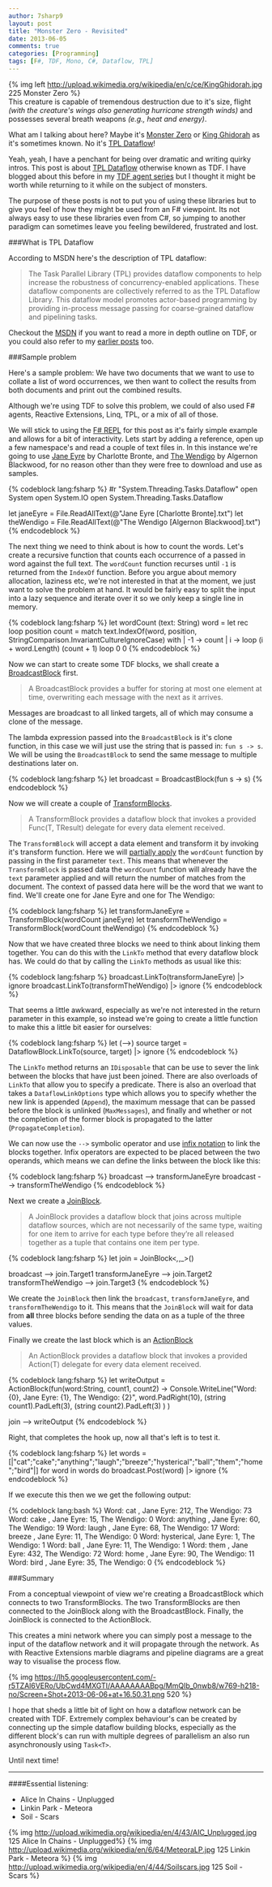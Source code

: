 ```yaml
---
author: 7sharp9
layout: post
title: "Monster Zero - Revisited"
date: 2013-06-05
comments: true
categories: [Programming]
tags: [F#, TDF, Mono, C#, Dataflow, TPL]
---
```

{% img left http://upload.wikimedia.org/wikipedia/en/c/ce/KingGhidorah.jpg 225 Monster Zero %}  
This creature is capable of tremendous destruction due to it's size, flight *(with the creature's wings also generating hurricane strength winds)* and possesses several breath weapons *(e.g., heat and energy)*.  

What am I talking about here?  Maybe it's [Monster Zero][0] or [King Ghidorah][0] as it's sometimes known.  No it's [TPL Dataflow][1]!  <!-- more -->

Yeah, yeah, I have a penchant for being over dramatic and writing quirky intros.  This post is about [TPL Dataflow][1] otherwise known as TDF.  I have blogged about this before in my [TDF agent series][2] but I thought it might be worth while returning to it while on the subject of monsters.  

The purpose of these posts is not to put you of using these libraries but to give you feel of how they might be used from an F# viewpoint.  Its not always easy to use these libraries even from C#, so jumping to another paradigm can sometimes leave you feeling bewildered, frustrated and lost.  

###What is TPL Dataflow

According to MSDN here's the description of TPL dataflow:  

>The Task Parallel Library (TPL) provides dataflow components to help increase the robustness of concurrency-enabled applications. These dataflow components are collectively referred to as the TPL Dataflow Library. This dataflow model promotes actor-based programming by providing in-process message passing for coarse-grained dataflow and pipelining tasks.  

Checkout the [MSDN][1] if you want to read a more in depth outline on TDF, or you could also refer to my [earlier posts][2] too.  

###Sample problem  

Here's a sample problem:  We have two documents that we want to use to collate a list of word occurrences, we then want to collect the results from both documents and print out the combined results.  

Although we're using TDF to solve this problem, we could of also used F# agents, Reactive Extensions, Linq, TPL, or a mix of all of those.  

We will stick to using the [F# REPL][10] for this post as it's fairly simple example and allows for a bit of interactivity.  Lets start by adding a reference, open up a few namespace's and read a couple of text files in.  In this instance we're going to use [Jane Eyre][3] by Charlotte Bronte, and [The Wendigo][8] by Algernon Blackwood, for no reason other than they were free to download and use as samples.  

{% codeblock lang:fsharp %}
#r "System.Threading.Tasks.Dataflow"
open System
open System.IO
open System.Threading.Tasks.Dataflow

let janeEyre = File.ReadAllText(@"Jane Eyre [Charlotte Bronte].txt")
let theWendigo = File.ReadAllText(@"The Wendigo [Algernon Blackwood].txt")
{% endcodeblock %}

The next thing we need to think about is how to count the words.  Let's create a recursive function that counts each occurrence of a passed in word against the full text.  The `wordCount` function recurses until `-1` is returned from the `IndexOf` function.  Before you argue about memory allocation, laziness etc, we're not interested in that at the moment, we just want to solve the problem at hand.  It would be fairly easy to split the input into a lazy sequence and iterate over it so we only keep a single line in memory.  

{% codeblock lang:fsharp %}
let wordCount (text: String) word =
   let rec loop position count =
      match text.IndexOf(word, position, StringComparison.InvariantCultureIgnoreCase) with
      | -1 -> count
      | i ->  loop (i + word.Length) (count + 1)
   loop 0 0
{% endcodeblock %}

Now we can start to create some TDF blocks, we shall create a [BroadcastBlock][4] first.  

>A BroadcastBlock provides a buffer for storing at most one element at time, overwriting each message with the next as it arrives.  

Messages are broadcast to all linked targets, all of which may consume a clone of the message.  

The lambda expression passed into the `BroadcastBlock` is it's clone function, in this case we will just use the string that is passed in: `fun s -> s`.  We will be using the `BroadcastBlock` to send the same message to multiple destinations later on.  

{% codeblock lang:fsharp %}
let broadcast = BroadcastBlock(fun s -> s)
{% endcodeblock %}

Now we will create a couple of [TransformBlocks][5].   

>A TransformBlock provides a dataflow block that invokes a provided Func(T, TResult) delegate for every data element received.  

The `TransformBlock` will accept a data element and transform it by invoking it's transform function.  Here we will [partially apply][11] the `wordCount` function by passing in the first parameter `text`.  This means that whenever the `TransformBlock` is passed data the `wordCount` function will already have the `text` parameter applied and will return the number of matches from the document.  The context of passed data here will be the word that we want to find.  We'll create one for Jane Eyre and one for The Wendigo:  

{% codeblock lang:fsharp %}
let transformJaneEyre = TransformBlock(wordCount janeEyre)
let transformTheWendigo  = TransformBlock(wordCount theWendigo)
{% endcodeblock %}  

Now that we have created three blocks we need to think about linking them together.  You can do this with the `LinkTo` method that every dataflow block has.  We could do that by calling the `LinkTo` methods as usual like this:  

{% codeblock lang:fsharp %}
broadcast.LinkTo(transformJaneEyre) |> ignore
broadcast.LinkTo(transformTheWendigo) |> ignore
{% endcodeblock %}  

That seems a little awkward, especially as we're not interested in the return parameter in this example, so instead we're going to create a little function to make this a little bit easier for ourselves:  

{% codeblock lang:fsharp %}
let (-->) source target = DataflowBlock.LinkTo(source, target) |> ignore
{% endcodeblock %}  

The `LinkTo` method returns an `IDisposable` that can be use to sever the link between the blocks that have just been joined.  There are also overloads of `LinkTo` that allow you to specify a predicate.  There is also an overload that takes a `DataflowLinkOptions` type which allows you to specify whether the new link is appended (`Append`), the maximum message that can be passed before the block is unlinked (`MaxMessages`), and finally and whether or not the completion of the former block is propagated to the latter (`PropagateCompletion`).  

We can now use the `-->` symbolic operator and use [infix notation][9] to link the blocks together.  Infix operators are expected to be placed between the two operands, which means we can define the links between the block like this:  

{% codeblock lang:fsharp %}
broadcast --> transformJaneEyre
broadcast --> transformTheWendigo
{% endcodeblock %}

Next we create a [JoinBlock][6].  

>A JoinBlock provides a dataflow block that joins across multiple dataflow sources, which are not necessarily of the same type, waiting for one item to arrive for each type before they’re all released together as a tuple that contains one item per type.

{% codeblock lang:fsharp %}
let join = JoinBlock<_,_,_>()

broadcast           --> join.Target1
transformJaneEyre   --> join.Target2
transformTheWendigo --> join.Target3
{% endcodeblock %}  

We create the `JoinBlock` then link the `broadcast`, `transformJaneEyre`, and `transformTheWendigo` to it.  This means that the `JoinBlock` will wait for data from **all** three blocks before sending the data on as a tuple of the three values.  

Finally we create the last block which is an [ActionBlock][7]

>An ActionBlock provides a dataflow block that invokes a provided Action(T) delegate for every data element received.

{% codeblock lang:fsharp %}
let writeOutput = 
    ActionBlock(fun(word:String, count1, count2) -> 
       Console.WriteLine("Word: {0}, Jane Eyre: {1}, The Wendigo: {2}", 
                         word.PadRight(10),
                         (string count1).PadLeft(3), 
                         (string count2).PadLeft(3) ) )
    
join --> writeOutput
{% endcodeblock %}

Right, that completes the hook up, now all that's left is to test it.  

{% codeblock lang:fsharp %}
let words = [|"cat";"cake";"anything";"laugh";"breeze";"hysterical";"ball";"them";"home";"bird"|]
for word in words do 
  broadcast.Post(word) |> ignore
{% endcodeblock %}

If we execute this then we we get the following output:

{% codeblock lang:bash %}
Word: cat       , Jane Eyre: 212, The Wendigo:  73
Word: cake      , Jane Eyre:  15, The Wendigo:   0
Word: anything  , Jane Eyre:  60, The Wendigo:  19
Word: laugh     , Jane Eyre:  68, The Wendigo:  17
Word: breeze    , Jane Eyre:  11, The Wendigo:   0
Word: hysterical, Jane Eyre:   1, The Wendigo:   1
Word: ball      , Jane Eyre:  11, The Wendigo:   1
Word: them      , Jane Eyre: 432, The Wendigo:  72
Word: home      , Jane Eyre:  90, The Wendigo:  11
Word: bird      , Jane Eyre:  35, The Wendigo:   0
{% endcodeblock %}

###Summary

From a conceptual viewpoint of view we're creating a BroadcastBlock which connects to two TransformBlocks.  The two TransformBlocks are then connected to the JoinBlock along with the BroadcastBlock.  Finally, the JoinBlock is connected to the ActionBlock.  

This creates a mini network where you can simply post a message to the input of the dataflow network and it will propagate through the network.  As with Reactive Extensions marble diagrams and pipeline diagrams are a great way to visualise the process flow.  

{% img https://lh5.googleusercontent.com/-r5TZAl6VERo/UbCwd4MXGTI/AAAAAAAABpg/MmQIb_0nwb8/w769-h218-no/Screen+Shot+2013-06-06+at+16.50.31.png 520 %}

I hope that sheds a little bit of light on how a dataflow network can be created with TDF.  Extremely complex behaviour's can be created by connecting up the simple dataflow building blocks, especially as the different block's can run with multiple degrees of parallelism an also run asynchronously using `Task<T>`.    

Until next time!  

* * *
####Essential listening:  
*   Alice In Chains - Unplugged  
*   Linkin Park - Meteora  
*   Soil - Scars  

{% img http://upload.wikimedia.org/wikipedia/en/4/43/AIC_Unplugged.jpg 125 Alice In Chains - Unplugged%}
{% img http://upload.wikimedia.org/wikipedia/en/6/64/MeteoraLP.jpg 125 Linkin Park - Meteora %}
{% img http://upload.wikimedia.org/wikipedia/en/4/44/Soilscars.jpg 125 Soil - Scars %}  

[0]: http://en.wikipedia.org/wiki/King_Ghidorah
[1]: http://msdn.microsoft.com/en-us/library/hh228603.aspx
[2]: http://moiraesoftware.com/blog/2012/01/22/FSharp-Dataflow-agents-I/
[3]: http://en.wikipedia.org/wiki/Jane_Eyre
[4]: http://msdn.microsoft.com/en-us/library/hh160447.aspx
[5]: http://msdn.microsoft.com/en-us/library/hh194782.aspx
[6]: http://msdn.microsoft.com/en-us/library/hh160286.aspx
[7]: http://msdn.microsoft.com/en-us/library/hh194684.aspx
[8]: http://en.wikipedia.org/wiki/Algernon_Blackwood#Novels
[9]: http://msdn.microsoft.com/en-us/library/dd233204.aspx
[10]: http://msdn.microsoft.com/en-us/library/dd233175.aspx
[11]: http://msdn.microsoft.com/en-us/library/dd233229.aspx
